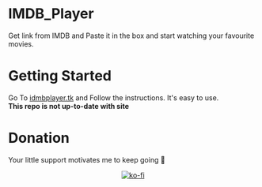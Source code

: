 # IMDB_Player
 Get link from IMDB and Paste it in the box and start watching your favourite movies.

# Getting Started
 Go To <a href="https://idmbplayer.tk" target="_blank">idmbplayer.tk</a> and Follow the instructions. It's easy to use.
<br>
<strong> This repo is not up-to-date with site  </strong>

# Donation
Your little support motivates me to keep going 🥺

<div align="center">
 
[![ko-fi](https://ko-fi.com/img/githubbutton_sm.svg)](https://ko-fi.com/X8X8GMFMR)
<div>
